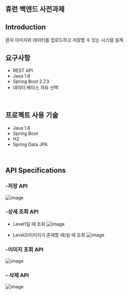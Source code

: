 ## 휴런 **백엔드 사전과제**

## Introduction

환자 이미지와 데이터를 업로드하고 저장할 수 있는 시스템 설계
</br>

## 요구사항

- REST API
- Java 1.8
- Spring Boot 2.7.3
- 데이터 베이스 자유 선택
</br>


## 프로젝트 사용 기술
- Java 1.8
- Spring Boot
- H2
- Spring Data JPA
</br>

## **API Specifications**

### -저장 API 
![image](https://user-images.githubusercontent.com/69364279/185926929-bf1748a0-2baf-4241-87d9-664a9f511db6.png)


### -상세 조회 API

- Level1일 때 조회
![image](https://user-images.githubusercontent.com/69364279/186096793-4fa3d75e-bb42-47ad-9bf4-4d3a1ff9945e.png)


- Level2(이미지가 존재할 때)일 때 조회
![image](https://user-images.githubusercontent.com/69364279/186044445-8fd5d844-0d61-4d37-8cf3-be9e6f1cf05c.png)


### -이미지 조회 API
![image](https://user-images.githubusercontent.com/69364279/186042971-3f9b54b8-5bd6-47dd-9135-3c15e57feb4a.png)


### - 삭제 API
![image](https://user-images.githubusercontent.com/69364279/186047520-7c00c783-9080-4476-a167-51455dee7206.png)



